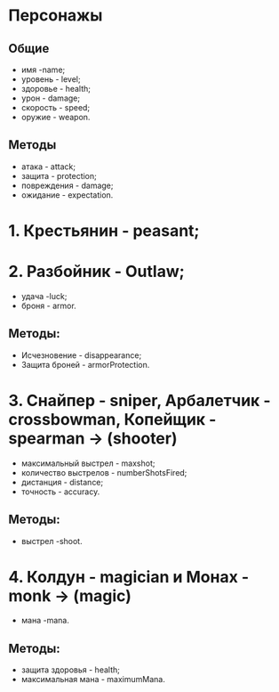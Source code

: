 # Персонажы

## Общие 
+ имя -name;
+ уровень - level;
+ здоровье - health;
+ урон - damage;
+ скорость - speed;
+ оружие - weapon.
## Методы
+ атака - attack;
+ защита - protection;
+ повреждения - damage;
+ ожидание - expectation.

# 1. Крестьянин - peasant;
# 2. Разбойник - Outlaw;
+ удача -luck;
+ броня - armor.

## Методы:
+ Исчезновение - disappearance;
+ Защита броней - armorProtection.

# 3. Снайпер - sniper, Арбалетчик - crossbowman, Копейщик - spearman -> (shooter)
+ максимальный выстрел - maxshot;
+ количество выстрелов - numberShotsFired;
+ дистанция - distance;
+ точность - accuracy.
## Методы:
+ выстрел -shoot.

# 4. Колдун - magician и Монах - monk -> (magic)
+ мана -mana.

## Методы:
+ защита здоровья - health;
+ максимальная мана - maximumMana.






